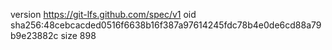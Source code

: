 version https://git-lfs.github.com/spec/v1
oid sha256:48cebcacded0516f6638b16f387a97614245fdc78b4e0de6cd88a79b9e23882c
size 898
